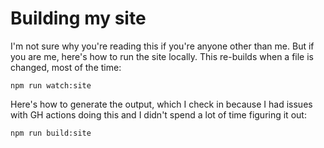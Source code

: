 # Building my site
I'm not sure why you're reading this if you're anyone other than me. But if you are me, here's how to run the site locally. This re-builds when a file is changed, most of the time:

```
npm run watch:site
```

Here's how to generate the output, which I check in because I had issues with GH actions doing this and I didn't spend a lot of time figuring it out:
```
npm run build:site
```